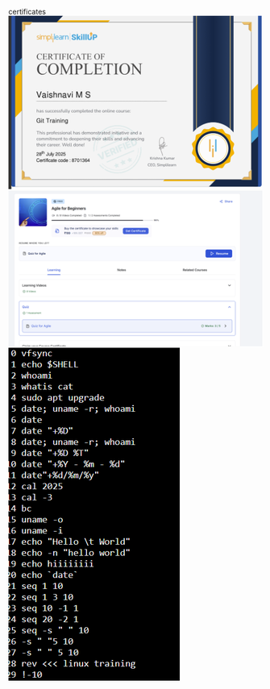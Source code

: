 certificates
![image alt](https://github.com/vaishu0804/5191959_Vaishnavi-M-S/blob/b68e9e5309a41df2bea2a1f4b84a6f642027110c/Screenshot%202025-07-29%20000305.png)
![image_alt](https://github.com/vaishu0804/5191959_Vaishnavi-M-S/blob/0804cc162d393cd73274984b9c901a774f0caf73/Screenshot%202025-07-28%20143631.png)
![image_alt](https://github.com/vaishu0804/5191959_Vaishnavi-M-S/blob/69fdda77106abe138c64824125fd341532ae086c/Screenshot%202025-07-31%20225441.png)
